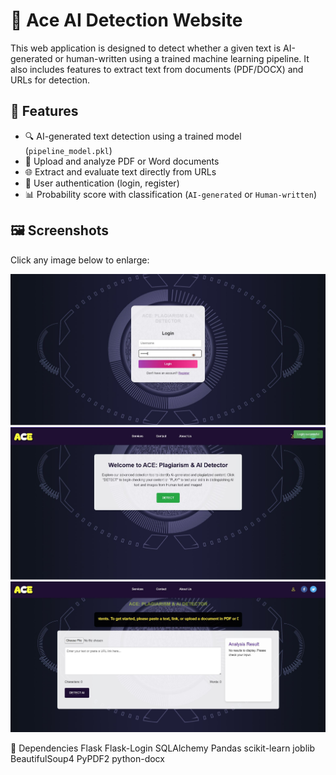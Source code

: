 # 🧠 Ace AI Detection Website

This web application is designed to detect whether a given text is AI-generated or human-written using a trained machine learning pipeline. It also includes features to extract text from documents (PDF/DOCX) and URLs for detection.

## 🚀 Features

- 🔍 AI-generated text detection using a trained model (`pipeline_model.pkl`)
- 📄 Upload and analyze PDF or Word documents
- 🌐 Extract and evaluate text directly from URLs
- 🔐 User authentication (login, register)
- 📊 Probability score with classification (`AI-generated` or `Human-written`)

## 🖼️ Screenshots

Click any image below to enlarge:

[![Ace Screenshot 1](static/images/Ace1.jpg)](static/images/Ace1.jpg)
[![Ace Screenshot 2](static/images/Ace2.jpg)](static/images/Ace2.jpg)
[![Ace Screenshot 3](static/images/Ace3.jpg)](static/images/Ace3.jpg)


📌 Dependencies
Flask
Flask-Login
SQLAlchemy
Pandas
scikit-learn
joblib
BeautifulSoup4
PyPDF2
python-docx


